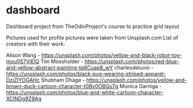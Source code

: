 # dashboard
Dashboard project from TheOdinProject's course to practice grid layout

Pictures used for profile pictures were taken from Unsplash.com
List of creators with their work:

Alison Wang - https://unsplash.com/photos/yellow-and-black-robot-toy-mou0S7ViElQ
Tim Mossholder - https://unsplash.com/photos/red-blue-and-yellow-abstract-painting-tq8Cuap8_wY
charlesdeluvio - https://unsplash.com/photos/black-pug-wearing-striped-apparel-DziZIYOGAHc
Shubham Dhage - https://unsplash.com/photos/yellow-and-brown-duck-cartoon-character-t0Bv0OBQuTg
Monica Garniga - https://unsplash.com/photos/blue-and-white-cartoon-character-XClNDg9Z9Ag

